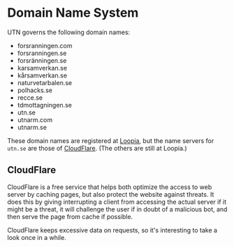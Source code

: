 # Domain Name System

UTN governs the following domain names:
- forsranningen.com
- forsranningen.se
- forsränningen.se
- karsamverkan.se
- kårsamverkan.se
- naturvetarbalen.se
- polhacks.se
- recce.se
- tdmottagningen.se
- utn.se
- utnarm.com
- utnarm.se

These domain names are registered at [Loopia](https://customerzone.loopia.com/),
but the name servers for `utn.se` are those of
[CloudFlare](https://www.cloudflare.com/). (The others are still at Loopia.)

## CloudFlare

CloudFlare is a free service that helps both optimize the access to web server
by caching pages, but also protect the website against threats. It does this by
giving interrupting a client from accessing the actual server if it might be a
threat, it will challenge the user if in doubt of a malicious bot, and then
serve the page from cache if possible.

CloudFlare keeps excessive data on requests, so it's interesting to take a look
once in a while.
